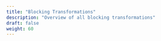 ```yaml
---
title: "Blocking Transformations"
description: "Overview of all blocking transformations"
draft: false
weight: 60
---
```

